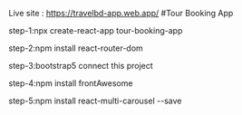 Live site : https://travelbd-app.web.app/
 #Tour Booking App

step-1:npx create-react-app tour-booking-app

step-2:npm install react-router-dom

step-3:bootstrap5 connect this project

step-4:npm install frontAwesome

step-5:npm install react-multi-carousel --save
